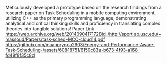Meticulously developed a prototype based on the research findings from a research paper on Task Scheduling in a mobile computing environment, utilizing C++ as the primary programming language, demonstrating analytical and critical thinking skills and proficiency in translating complex theories into tangible solutions!
Paper Link - https://web.archive.org/web/20140904171728id_/http://sportlab.usc.edu/~massoud/Papers/task-sched-MCC-cloud14.pdf
https://github.com/maanprynca2903/Energy-and-Performance-Aware-Task-Scheduling-/assets/60818751/6150c83a-b673-4f93-a168-fd48f8f35c8d

